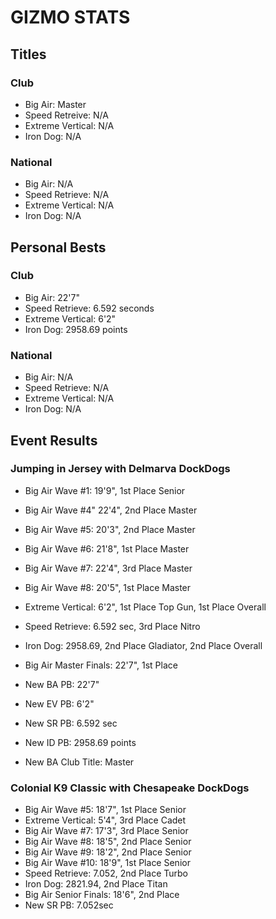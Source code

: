 # GIZMO STATS

## Titles
### Club
- Big Air: Master
- Speed Retreive: N/A
- Extreme Vertical: N/A
- Iron Dog: N/A

### National
- Big Air: N/A
- Speed Retrieve: N/A
- Extreme Vertical: N/A
- Iron Dog: N/A

## Personal Bests
### Club
- Big Air: 22'7"
- Speed Retrieve: 6.592 seconds
- Extreme Vertical: 6'2"
- Iron Dog: 2958.69 points

### National
- Big Air: N/A
- Speed Retrieve: N/A
- Extreme Vertical: N/A
- Iron Dog: N/A

## Event Results
### Jumping in Jersey with Delmarva DockDogs
- Big Air Wave #1: 19'9", 1st Place Senior
- Big Air Wave #4" 22'4", 2nd Place Master
- Big Air Wave #5: 20'3", 2nd Place Master
- Big Air Wave #6: 21'8", 1st Place Master
- Big Air Wave #7: 22'4", 3rd Place Master
- Big Air Wave #8: 20'5", 1st Place Master

- Extreme Vertical: 6'2", 1st Place Top Gun, 1st Place Overall

- Speed Retrieve: 6.592 sec, 3rd Place Nitro

- Iron Dog: 2958.69, 2nd Place Gladiator, 2nd Place Overall

- Big Air Master Finals: 22'7", 1st Place

- New BA PB: 22'7"
- New EV PB: 6'2"
- New SR PB: 6.592 sec
- New ID PB: 2958.69 points

- New BA Club Title: Master

### Colonial K9 Classic with Chesapeake DockDogs
- Big Air Wave #5: 18'7", 1st Place Senior
- Extreme Vertical: 5'4", 3rd Place Cadet
- Big Air Wave #7: 17'3", 3rd Place Senior
- Big Air Wave #8: 18'5", 2nd Place Senior
- Big Air Wave #9: 18'2", 2nd Place Senior
- Big Air Wave #10: 18'9", 1st Place Senior
- Speed Retrieve: 7.052, 2nd Place Turbo
- Iron Dog: 2821.94, 2nd Place Titan
- Big Air Senior Finals: 18'6", 2nd Place
- New SR PB: 7.052sec
